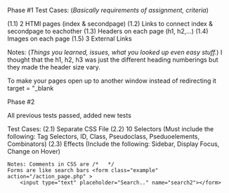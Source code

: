 Phase #1
  Test Cases: (*Basically requirements of assignment, criteria*)
  
  (1.1) 2 HTMl pages (index & secondpage)
  (1.2) Links to connect index & secondpage to eachother
  (1.3) Headers on each page (h1, h2,...)
  (1.4) Images on each page
  (1.5) 3 External Links
  
  Notes: (*Things you learned, issues, what you looked up even easy stuff.*)
    I thought that the h1, h2, h3 was just the different heading numberings but they made the header size vary. 
    
To make your pages open up to another window instead of redirecting it target = "_blank 


Phase #2
 
 All previous tests passed, added new tests

Test Cases:
    (2.1) Separate CSS File
    (2.2) 10 Selectors (Must include the following: Tag Selectors, ID, Class, Pseudoclass, Pseduoelements, Combinators)
    (2.3) Effects (Include the following: Sidebar, Display Focus, Change on Hover)
    
    Notes: Comments in CSS are /*   */
    Forms are like search bars <form class="example" action="/action_page.php" >
        <input type="text" placeholder="Search.." name="search2"></form>
         
